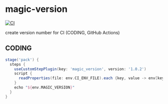 # magic-version

[![CI](https://github.com/sinkcup/magic-version/actions/workflows/ci.yml/badge.svg?branch=main)](https://github.com/sinkcup/magic-version/actions/workflows/ci.yml)

create version number for CI (CODING, GitHub Actions)

## CODING

```groovy
stage('pack') {
  steps {
    useCustomStepPlugin(key: 'magic_version', version: '1.0.2')
    script {
      readProperties(file: env.CI_ENV_FILE).each {key, value -> env[key] = value }
    }
    echo "${env.MAGIC_VERSION}"
  }
}
```
